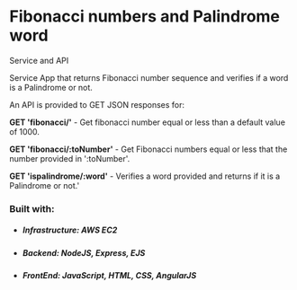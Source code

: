 # Fibonacci numbers and Palindrome word
<p>Service and API</p>
Service App that returns Fibonacci number sequence and verifies if a word is a Palindrome or not.

An API is provided to GET JSON responses for:

<p><strong>GET 'fibonacci/'</strong> - Get fibonacci number equal or less than a default value of 1000.</p>
<p><strong>GET 'fibonacci/:toNumber'</strong> - Get Fibonacci numbers equal or less that the number provided in ':toNumber'.</p>
<p><strong>GET 'ispalindrome/:word'</strong> - Verifies a word provided and returns if it is a Palindrome or not.'</p>

<h3>Built with:</h3>
<ul>
    <li><h5><strong>Infrastructure:</strong> AWS EC2</h5></li>
    <li><h5><strong>Backend:</strong> NodeJS, Express, EJS</h5></li>
    <li><h5><strong>FrontEnd:</strong> JavaScript, HTML, CSS, AngularJS</h5></li>
</ul>